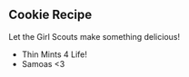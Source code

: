 Cookie Recipe
-------------

Let the Girl Scouts make something delicious!

* Thin Mints 4 Life!
* Samoas <3
